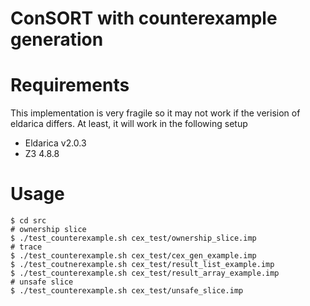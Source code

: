 # ConSORT with counterexample generation

# Requirements
This implementation is very fragile so it may not work if the verision of eldarica differs.
At least, it will work in the following setup
* Eldarica v2.0.3
* Z3 4.8.8

# Usage
```
$ cd src
# ownership slice
$ ./test_counterexample.sh cex_test/ownership_slice.imp
# trace
$ ./test_counterexample.sh cex_test/cex_gen_example.imp
$ ./test_coutnerexample.sh cex_test/result_list_example.imp
$ ./test_counterexample.sh cex_test/result_array_example.imp
# unsafe slice
$ ./test_counterexample.sh cex_test/unsafe_slice.imp 
```
